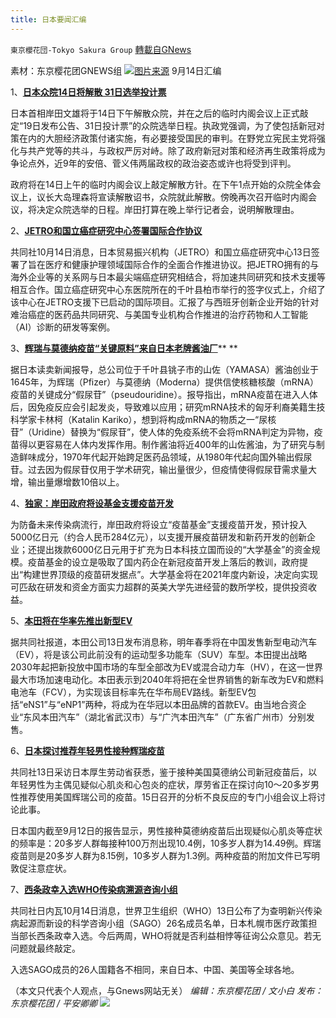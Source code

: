 ```yaml
---
title: 日本要闻汇编
---
```

`東京櫻花団-Tokyo Sakura Group` [轉載自GNews](https://gnews.org/zh-hans/1592939/)

素材：东京樱花团GNEWS组
![](https://lh6.googleusercontent.com/yuCnOc5siCdMfPPhr7N5SFoHqH5RQX2n9SMgXxLDF3SFnFl2O2uOFkmytWA-fPIvBWh5NRilLPCL6-lQJFJaNQPzqYA722oK_DdjwRtnxgj6N60vcJrB6IxfxuyOl16pb4HS0BdO=s0)[图片来源](https://www.aboluowang.com/2021/1014/1659062.html)
9月14日汇编

1、[**日本众院14日将解散 31日选举投计票**](https://china.kyodonews.net/news/2021/10/b4945da68d56-14-31.html)

日本首相岸田文雄将于14日下午解散众院，并在之后的临时内阁会议上正式敲定“19日发布公告、31日投计票”的众院选举日程。执政党强调，为了使包括新冠对策在内的大胆经济政策付诸实施，有必要接受国民的审判。在野党立宪民主党将强化与共产党等的共斗，与政权严厉对峙。除了政府新冠对策和经济再生政策将成为争论点外，近9年的安倍、菅义伟两届政权的政治姿态或许也将受到评判。

政府将在14日上午的临时内阁会议上敲定解散方针。在下午1点开始的众院全体会议上，议长大岛理森将宣读解散诏书，众院就此解散。傍晚再次召开临时内阁会议，将决定众院选举的日程。岸田打算在晚上举行记者会，说明解散理由。

2、[**JETRO和国立癌症研究中心签署国际合作协议**](https://china.kyodonews.net/news/2021/10/37ba6aaa4d4a-jetro.html)

共同社10月14日消息，日本贸易振兴机构（JETRO）和国立癌症研究中心13日签署了旨在医疗和健康护理领域国际合作的全面合作推进协议。把JETRO拥有的与海外企业等的关系网与日本最尖端癌症研究相结合，将加速共同研究和技术支援等相互合作。国立癌症研究中心东医院所在的千叶县柏市举行的签字仪式上，介绍了该中心在JETRO支援下已启动的国际项目。汇报了与西班牙创新企业开始的针对难治癌症的医药品共同研究、与美国专业机构合作推进的治疗药物和人工智能（AI）诊断的研发等案例。

3、[**辉瑞与莫德纳疫苗“关键原料”来自日本老牌酱油厂**](https://www.aboluowang.com/2021/1014/1659062.html)** **

据日本读卖新闻报导，总公司位于千叶县铫子市的山佐（YAMASA）酱油创业于1645年，为辉瑞（Pfizer）与莫德纳（Moderna）提供信使核糖核酸（mRNA）疫苗的关键成分“假尿苷”（pseudouridine）。报导指出，mRNA疫苗在进入人体后，因免疫反应会引起发炎，导致难以应用；研究mRNA技术的匈牙利裔美籍生技科学家卡林柯（Katalin Kariko），想到将构成mRNA的物质之一“尿核苷”（Uridine）替换为“假尿苷”，使人体的免疫系统不会将mRNA判定为异物，疫苗得以更容易在人体内发挥作用。制作酱油将近400年的山佐酱油，为了研究与制造鲜味成分，1970年代起开始跨足医药品领域，从1980年代起向国外输出假尿苷。过去因为假尿苷仅用于学术研究，输出量很少，但疫情使得假尿苷需求量大增，输出量爆增数10倍以上。

4、[**独家：岸田政府将设基金支援疫苗开发**](https://china.kyodonews.net/news/2021/10/4be0f2c90f0d.html?phrase=%E7%8B%AC%E5%AE%B6%EF%BC%9A&amp;words=%E7%8B%AC%E5%AE%B6)

为防备未来传染病流行，岸田政府将设立“疫苗基金”支援疫苗开发，预计投入5000亿日元（约合人民币284亿元），以支援开展疫苗研发和新药开发的创新企业；还提出拨款6000亿日元用于扩充为日本科技立国而设的“大学基金”的资金规模。疫苗基金的设立是吸取了国内药企在新冠疫苗开发上落后的教训，政府提出“构建世界顶级的疫苗研发据点”。大学基金将在2021年度内新设，决定向实现可匹敌在研发和资金方面实力超群的英美大学先进经营的数所学校，提供投资收益。

5、[**本田将在华率先推出新型EV**](https://china.kyodonews.net/news/2021/10/832a734d6847-ev.html)

据共同社报道，本田公司13日发布消息称，明年春季将在中国发售新型电动汽车（EV），将是该公司此前没有的运动型多功能车（SUV）车型。本田提出战略2030年起把新投放中国市场的车型全部改为EV或混合动力车（HV），在这一世界最大市场加速电动化。本田表示到2040年将把在全世界销售的新车改为EV和燃料电池车（FCV），为实现该目标率先在华布局EV路线。新型EV包括“eNS1”与“eNP1”两种，将成为在华冠以本田品牌的首款EV。由当地合资企业“东风本田汽车”（湖北省武汉市）与“广汽本田汽车”（广东省广州市）分别发售。

6、[**日本探讨推荐年轻男性接种辉瑞疫苗**](https://china.kyodonews.net/news/2021/10/b332ae824cc6.html)

共同社13日采访日本厚生劳动省获悉，鉴于接种美国莫德纳公司新冠疫苗后，以年轻男性为主偶见疑似心肌炎和心包炎的症状，厚劳省正在探讨向10～20多岁男性推荐使用美国辉瑞公司的疫苗。15日召开的分析不良反应的专门小组会议上将讨论此事。

日本国内截至9月12日的报告显示，男性接种莫德纳疫苗后出现疑似心肌炎等症状的频率是：20多岁人群每接种100万剂出现10.4例，10多岁人群为14.49例。辉瑞疫苗则是20多岁人群为8.15例，10多岁人群为1.3例。两种疫苗的附加文件已写明敦促注意症状。

7、[**西条政幸入选WHO传染病溯源咨询小组**](https://china.kyodonews.net/news/2021/10/db65a37fd092-who.html)

共同社日内瓦10月14日消息，世界卫生组织（WHO）13日公布了为查明新兴传染病起源而新设的科学咨询小组（SAGO）26名成员名单，日本札幌市医疗政策担当部长西条政幸入选。今后两周，WHO将就是否利益相悖等征询公众意见。若无问题就最终敲定。

入选SAGO成员的26人国籍各不相同，来自日本、中国、美国等全球各地。

（本文只代表个人观点，与Gnews网站无关）
*编辑：东京樱花团 / 文小白*
*发布：东京樱花团 / 平安卿卿*
![](https://assets.gnews.org/wp-content/uploads/2021/10/image0-1-18-1.png)
